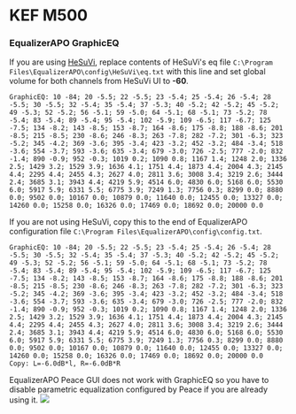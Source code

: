# KEF M500
### EqualizerAPO GraphicEQ
If you are using [HeSuVi](https://sourceforge.net/projects/hesuvi/), replace contents of HeSuVi's eq file `C:\Program Files\EqualizerAPO\config\HeSuVi\eq.txt` with this line and set global volume for both channels from HeSuVi UI to **-60**.
```
GraphicEQ: 10 -84; 20 -5.5; 22 -5.5; 23 -5.4; 25 -5.4; 26 -5.4; 28 -5.5; 30 -5.5; 32 -5.4; 35 -5.4; 37 -5.3; 40 -5.2; 42 -5.2; 45 -5.2; 49 -5.3; 52 -5.2; 56 -5.1; 59 -5.0; 64 -5.1; 68 -5.1; 73 -5.2; 78 -5.4; 83 -5.4; 89 -5.4; 95 -5.4; 102 -5.9; 109 -6.5; 117 -6.7; 125 -7.5; 134 -8.2; 143 -8.5; 153 -8.7; 164 -8.6; 175 -8.8; 188 -8.6; 201 -8.5; 215 -8.5; 230 -8.6; 246 -8.3; 263 -7.8; 282 -7.2; 301 -6.3; 323 -5.2; 345 -4.2; 369 -3.6; 395 -3.4; 423 -3.2; 452 -3.2; 484 -3.4; 518 -3.6; 554 -3.7; 593 -3.6; 635 -3.4; 679 -3.0; 726 -2.5; 777 -2.0; 832 -1.4; 890 -0.9; 952 -0.3; 1019 0.2; 1090 0.8; 1167 1.4; 1248 2.0; 1336 2.5; 1429 3.2; 1529 3.9; 1636 4.1; 1751 4.4; 1873 4.4; 2004 4.3; 2145 4.4; 2295 4.4; 2455 4.3; 2627 4.0; 2811 3.6; 3008 3.4; 3219 2.6; 3444 2.4; 3685 3.1; 3943 4.4; 4219 5.9; 4514 6.0; 4830 6.0; 5168 6.0; 5530 6.0; 5917 5.9; 6331 5.5; 6775 3.9; 7249 1.3; 7756 0.3; 8299 0.0; 8880 0.0; 9502 0.0; 10167 0.0; 10879 0.0; 11640 0.0; 12455 0.0; 13327 0.0; 14260 0.0; 15258 0.0; 16326 0.0; 17469 0.0; 18692 0.0; 20000 0.0
```
If you are not using HeSuVi, copy this to the end of EqualizerAPO configuration file `C:\Program Files\EqualizerAPO\config\config.txt`.
```
GraphicEQ: 10 -84; 20 -5.5; 22 -5.5; 23 -5.4; 25 -5.4; 26 -5.4; 28 -5.5; 30 -5.5; 32 -5.4; 35 -5.4; 37 -5.3; 40 -5.2; 42 -5.2; 45 -5.2; 49 -5.3; 52 -5.2; 56 -5.1; 59 -5.0; 64 -5.1; 68 -5.1; 73 -5.2; 78 -5.4; 83 -5.4; 89 -5.4; 95 -5.4; 102 -5.9; 109 -6.5; 117 -6.7; 125 -7.5; 134 -8.2; 143 -8.5; 153 -8.7; 164 -8.6; 175 -8.8; 188 -8.6; 201 -8.5; 215 -8.5; 230 -8.6; 246 -8.3; 263 -7.8; 282 -7.2; 301 -6.3; 323 -5.2; 345 -4.2; 369 -3.6; 395 -3.4; 423 -3.2; 452 -3.2; 484 -3.4; 518 -3.6; 554 -3.7; 593 -3.6; 635 -3.4; 679 -3.0; 726 -2.5; 777 -2.0; 832 -1.4; 890 -0.9; 952 -0.3; 1019 0.2; 1090 0.8; 1167 1.4; 1248 2.0; 1336 2.5; 1429 3.2; 1529 3.9; 1636 4.1; 1751 4.4; 1873 4.4; 2004 4.3; 2145 4.4; 2295 4.4; 2455 4.3; 2627 4.0; 2811 3.6; 3008 3.4; 3219 2.6; 3444 2.4; 3685 3.1; 3943 4.4; 4219 5.9; 4514 6.0; 4830 6.0; 5168 6.0; 5530 6.0; 5917 5.9; 6331 5.5; 6775 3.9; 7249 1.3; 7756 0.3; 8299 0.0; 8880 0.0; 9502 0.0; 10167 0.0; 10879 0.0; 11640 0.0; 12455 0.0; 13327 0.0; 14260 0.0; 15258 0.0; 16326 0.0; 17469 0.0; 18692 0.0; 20000 0.0
Copy: L=-6.0dB*l, R=-6.0dB*R
```
EqualizerAPO Peace GUI does not work with GraphicEQ so you have to disable parametric equalization configured by Peace if you are already using it.
![](https://raw.githubusercontent.com/jaakkopasanen/AutoEq/master/results/Headphone.com/headphoncecom/onear/KEF%20M500/KEF%20M500.png)
